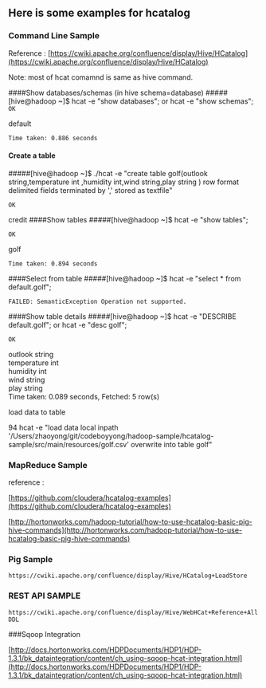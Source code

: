 


## Here is some examples for hcatalog



### Command Line Sample

Reference : [https://cwiki.apache.org/confluence/display/Hive/HCatalog](https://cwiki.apache.org/confluence/display/Hive/HCatalog)

Note: most of hcat comamnd is same as hive command.


####Show databases/schemas (in hive schema=database)
#####[hive@hadoop ~]$ hcat -e "show databases"; or  hcat -e "show schemas";	
`OK`

default

`Time taken: 0.886 seconds`
#### Create a table
#####[hive@hadoop ~]$ ./hcat -e "create table golf(outlook string,temperature int ,humidity int,wind string,play string ) row format delimited fields terminated by ',' stored as textfile"

`OK`
 
  
credit 
####Show tables
#####[hive@hadoop ~]$ hcat -e "show tables"; 

`OK`
	
golf	

`Time taken: 0.894 seconds`

####Select from table 
#####[hive@hadoop ~]$ hcat -e "select * from default.golf";

`FAILED: SemanticException Operation not supported.`


####Show table details
#####[hive@hadoop ~]$ hcat -e "DESCRIBE  default.golf"; or hcat -e "desc golf";

`OK`

   outlook             	string              	                    
temperature         	int                 	                    
humidity            	int                 	                    
wind                	string              	                    
play                	string              	                    
Time taken: 0.089 seconds, Fetched: 5 row(s)   	                    
 

load data to table 
 
  94  hcat -e "load data local inpath '/Users/zhaoyong/git/codeboyyong/hadoop-sample/hcatalog-sample/src/main/resources/golf.csv' overwrite into table golf"


 
### MapReduce Sample 	
reference :	

[https://github.com/cloudera/hcatalog-examples](https://github.com/cloudera/hcatalog-examples)	

[http://hortonworks.com/hadoop-tutorial/how-to-use-hcatalog-basic-pig-hive-commands](http://hortonworks.com/hadoop-tutorial/how-to-use-hcatalog-basic-pig-hive-commands)


### Pig Sample

`https://cwiki.apache.org/confluence/display/Hive/HCatalog+LoadStore`

### REST API SAMPLE

`https://cwiki.apache.org/confluence/display/Hive/WebHCat+Reference+AllDDL`


###Sqoop Integration

[http://docs.hortonworks.com/HDPDocuments/HDP1/HDP-1.3.1/bk_dataintegration/content/ch_using-sqoop-hcat-integration.html](http://docs.hortonworks.com/HDPDocuments/HDP1/HDP-1.3.1/bk_dataintegration/content/ch_using-sqoop-hcat-integration.html)
